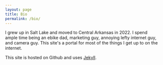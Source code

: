 ```yaml
---
layout: page
title: Bio
permalink: /bio/
---
```


I grew up in Salt Lake and moved to Central Arkansas in 2022. I spend ample time being an ebike dad, marketing guy, annoying lefty internet guy, and camera guy. This site's a portal for most of the things I get up to on the internet.

This site is hosted on Github and uses [Jekyll](https://github.com/jekyll).